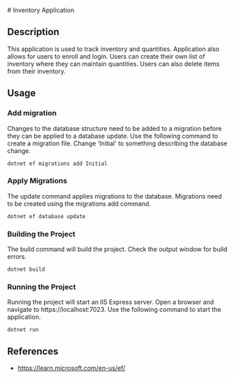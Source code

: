 # Inventory Application

## Description
This application is used to track inventory and quantities. Application also allows for users to enroll and login. Users can create their own list of inventory where they can maintain quantities. Users can also delete items from their inventory.

## Usage

### Add migration
Changes to the database structure need to be added to a migration before they can be applied to a database update. Use the following command to create a migration file. Change 'Initial' to something describing the database change.

`dotnet ef migrations add Initial`

### Apply Migrations

The update command applies migrations to the database. Migrations need to be created using the migrations add command.

`dotnet ef database update`

### Building the Project

The build command will build the project. Check the output window for build errors.

`dotnet build`

### Running the Project

Running the project will start an IIS Express server. Open a browser and navigate to https://localhost:7023. Use the following command to start the application.

`dotnet run`

## References
- https://learn.microsoft.com/en-us/ef/